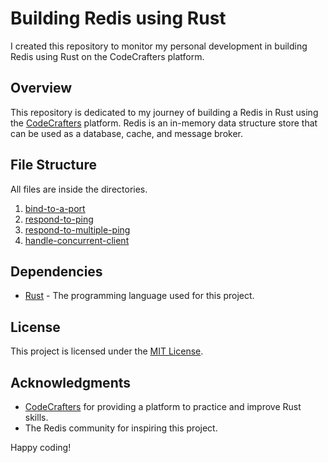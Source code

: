 # Building Redis using Rust 

I created this repository to monitor my personal development in building Redis using Rust on the CodeCrafters platform.

## Overview

This repository is dedicated to my journey of building a Redis in Rust using the [CodeCrafters](https://app.codecrafters.io/catalog) platform. Redis is an in-memory data structure store that can be used as a database, cache, and message broker.

## File Structure

All files are inside the directories.
  1. [bind-to-a-port](/bind-to-a-port/src/main.rs)
  2. [respond-to-ping](/respond-to-ping/src/main.rs)
  2. [respond-to-multiple-ping](/respond-to-multiple-ping/src/main.rs)
  2. [handle-concurrent-client](/handle-concurrent-client/src/main.rs)

## Dependencies

- [Rust](https://www.rust-lang.org/) - The programming language used for this project.

## License

This project is licensed under the [MIT License](/LICENSE).

## Acknowledgments

- [CodeCrafters](https://app.codecrafters.io/catalog) for providing a platform to practice and improve Rust skills.
- The Redis community for inspiring this project.

Happy coding!
